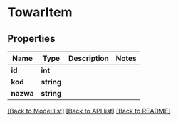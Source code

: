 # TowarItem

## Properties
Name | Type | Description | Notes
------------ | ------------- | ------------- | -------------
**id** | **int** |  | 
**kod** | **string** |  | 
**nazwa** | **string** |  | 

[[Back to Model list]](../../README.md#documentation-for-models) [[Back to API list]](../../README.md#documentation-for-api-endpoints) [[Back to README]](../../README.md)


